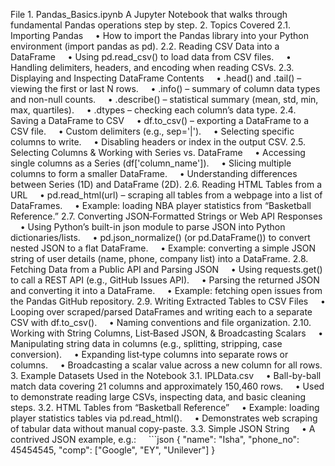 File 1. Pandas_Basics.ipynb
A Jupyter Notebook that walks through fundamental Pandas operations step by step.
2. Topics Covered
2.1. Importing Pandas
    • How to import the Pandas library into your Python environment (import pandas as pd).
2.2. Reading CSV Data into a DataFrame
    • Using pd.read_csv() to load data from CSV files.
    • Handling delimiters, headers, and encoding when reading CSVs.
2.3. Displaying and Inspecting DataFrame Contents
    • .head() and .tail() – viewing the first or last N rows.
    • .info() – summary of column data types and non-null counts.
    • .describe() – statistical summary (mean, std, min, max, quartiles).
    • .dtypes – checking each column’s data type.
2.4. Saving a DataFrame to CSV
    • df.to_csv() – exporting a DataFrame to a CSV file.
    • Custom delimiters (e.g., sep='|').
    • Selecting specific columns to write.
    • Disabling headers or index in the output CSV.
2.5. Selecting Columns & Working with Series vs. DataFrame
    • Accessing single columns as a Series (df['column_name']).
    • Slicing multiple columns to form a smaller DataFrame.
    • Understanding differences between Series (1D) and DataFrame (2D).
2.6. Reading HTML Tables from a URL
    • pd.read_html(url) – scraping all tables from a webpage into a list of DataFrames.
    • Example: loading NBA player statistics from “Basketball Reference.”
2.7. Converting JSON‐Formatted Strings or Web API Responses
    • Using Python’s built-in json module to parse JSON into Python dictionaries/lists.
    • pd.json_normalize() (or pd.DataFrame()) to convert nested JSON to a flat DataFrame.
    • Example: converting a simple JSON string of user details (name, phone, company list) into a DataFrame.
2.8. Fetching Data from a Public API and Parsing JSON
    • Using requests.get() to call a REST API (e.g., GitHub Issues API).
    • Parsing the returned JSON and converting it into a DataFrame.
    • Example: fetching open issues from the Pandas GitHub repository.
2.9. Writing Extracted Tables to CSV Files
    • Looping over scraped/parsed DataFrames and writing each to a separate CSV with df.to_csv().
    • Naming conventions and file organization.
2.10. Working with String Columns, List‐Based JSON, & Broadcasting Scalars
    • Manipulating string data in columns (e.g., splitting, stripping, case conversion).
    • Expanding list‐type columns into separate rows or columns.
    • Broadcasting a scalar value across a new column for all rows.
3. Example Datasets Used in the Notebook
3.1. IPLData.csv
    • Ball-by-ball match data covering 21 columns and approximately 150,460 rows.
    • Used to demonstrate reading large CSVs, inspecting data, and basic cleaning steps.
3.2. HTML Tables from “Basketball Reference”
    • Example: loading player statistics tables via pd.read_html().
    • Demonstrates web scraping of tabular data without manual copy-paste.
3.3. Simple JSON String
    • A contrived JSON example, e.g.:
    ```json
{
"name": "Isha",
"phone_no": 45454545,
"comp": ["Google", "EY", "Unilever"]
}
